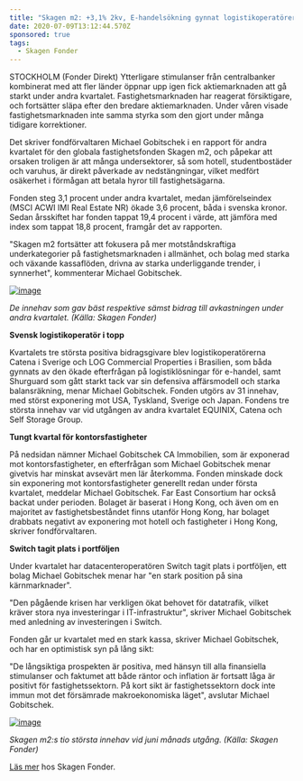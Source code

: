 ```yaml
---
title: "Skagen m2: +3,1% 2kv, E-handelsökning gynnat logistikoperatörerna"
date: 2020-07-09T13:12:44.570Z
sponsored: true
tags:
  - Skagen Fonder
---
```

<!--StartFragment-->

STOCKHOLM (Fonder Direkt) Ytterligare stimulanser från centralbanker kombinerat med att fler länder öppnar upp igen fick aktiemarknaden att gå starkt under andra kvartalet. Fastighetsmarknaden har reagerat försiktigare, och fortsätter släpa efter den bredare aktiemarknaden. Under våren visade fastighetsmarknaden inte samma styrka som den gjort under många tidigare korrektioner.

Det skriver fondförvaltaren Michael Gobitschek i en rapport för andra kvartalet för den globala fastighetsfonden Skagen m2, och påpekar att orsaken troligen är att många undersektorer, så som hotell, studentbostäder och varuhus, är direkt påverkade av nedstängningar, vilket medfört osäkerhet i förmågan att betala hyror till fastighetsägarna.

Fonden steg 3,1 procent under andra kvartalet, medan jämförelseindex (MSCI ACWI IMI Real Estate NR) ökade 3,6 procent, båda i svenska kronor. Sedan årsskiftet har fonden tappat 19,4 procent i värde, att jämföra med index som tappat 18,8 procent, framgår det av rapporten.

"Skagen m2 fortsätter att fokusera på mer motståndskraftiga underkategorier på fastighetsmarknaden i allmänhet, och bolag med starka och växande kassaflöden, drivna av starka underliggande trender, i synnerhet", kommenterar Michael Gobitschek.

[![image](https://i.direkt.se/200709/586533601.png)](https://i.direkt.se/200709/586533601.png)

*De innehav som gav bäst respektive sämst bidrag till avkastningen under andra kvartalet. (Källa: Skagen Fonder)*

**Svensk logistikoperatör i topp**

Kvartalets tre största positiva bidragsgivare blev logistikoperatörerna Catena i Sverige och LOG Commercial Properties i Brasilien, som båda gynnats av den ökade efterfrågan på logistiklösningar för e-handel, samt Shurguard som gått starkt tack var sin defensiva affärsmodell och starka balansräkning, menar Michael Gobitschek. Fonden utgörs av 31 innehav, med störst exponering mot USA, Tyskland, Sverige och Japan. Fondens tre största innehav var vid utgången av andra kvartalet EQUINIX, Catena och Self Storage Group.

**Tungt kvartal för kontorsfastigheter**

På nedsidan nämner Michael Gobitschek CA Immobilien, som är exponerad mot kontorsfastigheter, en efterfrågan som Michael Gobitschek menar givetvis har minskat avsevärt men lär återkomma. Fonden minskade dock sin exponering mot kontorsfastigheter generellt redan under första kvartalet, meddelar Michael Gobitschek. Far East Consortium har också backat under perioden. Bolaget är baserat i Hong Kong, och även om en majoritet av fastighetsbeståndet finns utanför Hong Kong, har bolaget drabbats negativt av exponering mot hotell och fastigheter i Hong Kong, skriver fondförvaltaren.

**Switch tagit plats i portföljen**

Under kvartalet har datacenteroperatören Switch tagit plats i portföljen, ett bolag Michael Gobitschek menar har "en stark position på sina kärnmarknader".

"Den pågående krisen har verkligen ökat behovet för datatrafik, vilket kräver stora nya investeringar i IT-infrastruktur", skriver Michael Gobitschek med anledning av investeringen i Switch.

Fonden går ur kvartalet med en stark kassa, skriver Michael Gobitschek, och har en optimistisk syn på lång sikt:

"De långsiktiga prospekten är positiva, med hänsyn till alla finansiella stimulanser och faktumet att både räntor och inflation är fortsatt låga är positivt för fastighetssektorn. På kort sikt är fastighetssektorn dock inte immun mot det försämrade makroekonomiska läget", avslutar Michael Gobitschek.

[![image](https://i.direkt.se/200709/586533602.png)](https://i.direkt.se/200709/586533602.png)

*Skagen m2:s tio största innehav vid juni månads utgång. (Källa: Skagen Fonder)*

[Läs mer](https://www.skagenfonder.se/globalassets/pdfs/status-reports/sweden/skagen-m2-a/2020/20200630_skagen-m2-a-q2.pdf) hos Skagen Fonder.

<!--EndFragment-->